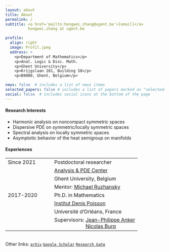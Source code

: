 ```yaml
---
layout: about
title: About
permalink: /
subtitle: <a href='mailto:hongwei.zhang@ugent.be'>[email]</a>
          hongwei.zhang at ugent.be

profile:
  align: right
  image: Profil.jpeg
  address: >
    <p>Department of Mathematics</p>
    <p>Anal. Logic & Disc. Math. 
    <p>Ghent University</p>
    <p>Krijgslaan 281, Building S8</p>
    <p>B9000, Ghent, Belgium</p>

news: false  # includes a list of news items
selected_papers: false # includes a list of papers marked as "selected={true}"
social: false  # includes social icons at the bottom of the page
---
```


#### Research Interests
- Harmonic analysis on noncompact symmetric spaces
- Dispersive PDE on symmetric/locally symmetric spaces 
- Spectral analysis on locally symmetric spaces
- Asymptotic behavior of the heat semigroup on manifolds

#### Experiences
<table border="0">
 <tr>
    <td> Since 2021</td>
    <td> &nbsp;&nbsp;&nbsp;&nbsp;&nbsp;</td>
    <td> Postdoctoral researcher</td>
 </tr>
 <tr>
    <td> </td>
    <td> &nbsp;&nbsp;&nbsp;&nbsp;&nbsp;</td>
    <td><a href='https://analysis-pde.org/'>Analysis & PDE Center</a></td>
 </tr>
 <tr>
    <td> </td>
           <td> &nbsp;&nbsp;&nbsp;&nbsp;&nbsp;</td>
    <td>Ghent University, Belgium</td>  
 </tr>
 <tr>
    <td> </td>
           <td> &nbsp;&nbsp;&nbsp;&nbsp;&nbsp;</td>
    <td>Mentor: <a href='http://ruzhansky.org/'>Michael Ruzhansky</a></td>
 </tr>
          
  <tr>
    <td> 2017-2020</td>
            <td> &nbsp;&nbsp;&nbsp;&nbsp;&nbsp;</td>
    <td> Ph.D. in Mathematics</td>
 </tr>
 <tr>
    <td> </td>
           <td> &nbsp;&nbsp;&nbsp;&nbsp;&nbsp;</td>
    <td><a href='https://www.idpoisson.fr'>Institut Denis Poisson</a></td>
 </tr>
  <tr>
    <td> </td>
            <td> &nbsp;&nbsp;&nbsp;&nbsp;&nbsp;</td>
    <td>Université d’Orléans, France</td>
 </tr>
 <tr>
     <td> </td>
           <td> &nbsp;&nbsp;&nbsp;&nbsp;&nbsp;</td>
     <td>        
     Supervisors: <a href='https://www.idpoisson.fr/anker/'>Jean-Philippe Anker</a><br>  
                  &nbsp;&nbsp;&nbsp;&nbsp;&nbsp;&nbsp;&nbsp;&nbsp;&nbsp;&nbsp;&nbsp;
                  &nbsp;&nbsp;&nbsp;&nbsp;&nbsp;&nbsp;&nbsp;&nbsp;&nbsp;&nbsp;
                  <a href='https://www.imo.universite-paris-saclay.fr/~nb/'>Nicolas Burq</a>
     </td>      
 </tr>
</table>


<br>  Other links: 
          [`arXiv`](https://arxiv.org/a/zhang_h_11.html) 
          [`Google Scholar`](https://scholar.google.com/citations?user=5ZPwfYcAAAAJ&hl)
          [`Research Gate`](https://www.researchgate.net/profile/Hong-Wei-Zhang-4)
